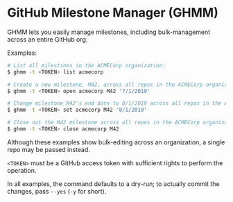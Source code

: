 # GitHub Milestone Manager (GHMM)

GHMM lets you easily manage milestones, including bulk-management across an entire GitHub org.

Examples:

```bash
# List all milestines in the ACMECorp organization:
$ ghmm -t <TOKEN> list acmecorp

# Create a new milestone, M42, across all repos in the ACMECorp organization:
$ ghmm -t <TOKEN> open acmecorp M42 '7/1/2019'

# Change milestone M42's end date to 8/1/2019 across all repos in the ACMECorp organization:
$ ghmm -t <TOKEN> set acmecorp M42 '8/1/2019'

# Close out the M42 milestone across all repos in the ACMECorp organization:
$ ghmm -t <TOKEN> close acmecorp M42
```

Although these examples show bulk-editing across an organization, a single repo may be passed instead.

`<TOKEN>` must be a GitHub access token with sufficient rights to perform the operation.

In all examples, the command defaults to a dry-run; to actually commit the changes, pass `--yes` (`-y` for short).
